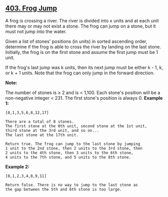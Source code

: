 ## [403. Frog Jump](https://leetcode.com/problems/frog-jump/)

A frog is crossing a river. The river is divided into x units and at each unit there may or may not exist a stone. The frog can jump on a stone, but it must not jump into the water.

Given a list of stones' positions (in units) in sorted ascending order, determine if the frog is able to cross the river by landing on the last stone. Initially, the frog is on the first stone and assume the first jump must be 1 unit.

If the frog's last jump was k units, then its next jump must be either k - 1, k, or k + 1 units. Note that the frog can only jump in the forward direction.

**Note:**

The number of stones is ≥ 2 and is < 1,100.
Each stone's position will be a non-negative integer < 231.
The first stone's position is always 0.
**Example 1:**

```
[0,1,3,5,6,8,12,17]

There are a total of 8 stones.
The first stone at the 0th unit, second stone at the 1st unit,
third stone at the 3rd unit, and so on...
The last stone at the 17th unit.

Return true. The frog can jump to the last stone by jumping
1 unit to the 2nd stone, then 2 units to the 3rd stone, then
2 units to the 4th stone, then 3 units to the 6th stone,
4 units to the 7th stone, and 5 units to the 8th stone.
```

**Example 2:**

```
[0,1,2,3,4,8,9,11]

Return false. There is no way to jump to the last stone as
the gap between the 5th and 6th stone is too large.
```
